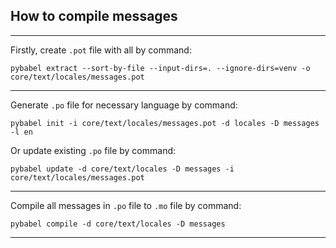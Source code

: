 ## How to compile messages

---

Firstly, create `.pot` file with all by command:
```shell
pybabel extract --sort-by-file --input-dirs=. --ignore-dirs=venv -o core/text/locales/messages.pot
```

---

Generate `.po` file for necessary language by command:
```shell
pybabel init -i core/text/locales/messages.pot -d locales -D messages -l en
```

Or update existing `.po` file by command:
```shell
pybabel update -d core/text/locales -D messages -i core/text/locales/messages.pot
```

---

Compile all messages in `.po` file to `.mo` file by command:
```shell
pybabel compile -d core/text/locales -D messages
```

---